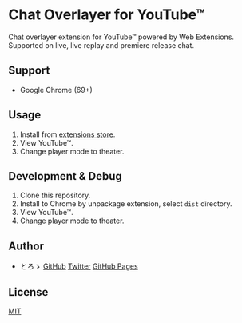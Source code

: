 # Chat Overlayer for YouTube™

Chat overlayer extension for YouTube™ powered by Web Extensions.
Supported on live, live replay and premiere release chat.

## Support

* Google Chrome (69+)

## Usage

1. Install from [extensions store](https://chrome.google.com/webstore/detail/youtube-live-overlayer/hpdlnlpkaigpokddgcfeelaccdlalonh).
2. View YouTube™.
3. Change player mode to theater.

## Development & Debug

1. Clone this repository.
2. Install to Chrome by unpackage extension, select `dist` directory.
3. View YouTube™.
4. Change player mode to theater.

## Author

* とろゝ [GitHub](https://github.com/toro-ponz) [Twitter](https://twitter.com/toro_ponz) [GitHub Pages](https://toro-ponz.github.io/)

## License

[MIT](LICENSE)
